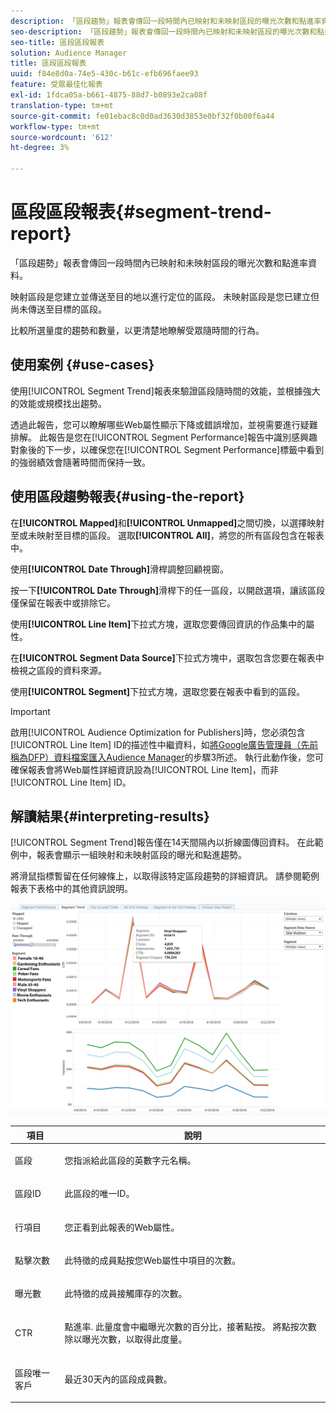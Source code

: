 ```yaml
---
description: 「區段趨勢」報表會傳回一段時間內已映射和未映射區段的曝光次數和點進率資料。 映射區段是您建立並傳送至目的地以進行定位的區段。 未映射區段是您已建立但尚未傳送至目標的區段。 比較所選量度的趨勢和數量，以更清楚地瞭解受眾隨時間的行為。
seo-description: 「區段趨勢」報表會傳回一段時間內已映射和未映射區段的曝光次數和點進率資料。 映射區段是您建立並傳送至目的地以進行定位的區段。 未映射區段是您已建立但尚未傳送至目標的區段。 比較所選量度的趨勢和數量，以更清楚地瞭解受眾隨時間的行為。
seo-title: 區段區段報表
solution: Audience Manager
title: 區段區段報表
uuid: f84e8d0a-74e5-430c-b61c-efb696faee93
feature: 受眾最佳化報表
exl-id: 1fdca05a-b661-4875-88d7-b0893e2ca08f
translation-type: tm+mt
source-git-commit: fe01ebac8c0d0ad3630d3853e0bf32f0b00f6a44
workflow-type: tm+mt
source-wordcount: '612'
ht-degree: 3%

---
```


# 區段區段報表{#segment-trend-report}

「區段趨勢」報表會傳回一段時間內已映射和未映射區段的曝光次數和點進率資料。

映射區段是您建立並傳送至目的地以進行定位的區段。 未映射區段是您已建立但尚未傳送至目標的區段。

比較所選量度的趨勢和數量，以更清楚地瞭解受眾隨時間的行為。

## 使用案例 {#use-cases}

使用[!UICONTROL Segment Trend]報表來驗證區段隨時間的效能，並根據強大的效能或規模找出趨勢。

透過此報告，您可以瞭解哪些Web屬性顯示下降或錯誤增加，並視需要進行疑難排解。 此報告是您在[!UICONTROL Segment Performance]報告中識別感興趣對象後的下一步，以確保您在[!UICONTROL Segment Performance]標籤中看到的強弱績效會隨著時間而保持一致。

## 使用區段趨勢報表{#using-the-report}

在&#x200B;**[!UICONTROL Mapped]**&#x200B;和&#x200B;**[!UICONTROL Unmapped]**&#x200B;之間切換，以選擇映射至或未映射至目標的區段。 選取&#x200B;**[!UICONTROL All]**，將您的所有區段包含在報表中。

使用&#x200B;**[!UICONTROL Date Through]**&#x200B;滑桿調整回顧視窗。

按一下&#x200B;**[!UICONTROL Date Through]**&#x200B;滑桿下的任一區段，以開啟選項，讓該區段僅保留在報表中或排除它。

使用&#x200B;**[!UICONTROL Line Item]**&#x200B;下拉式方塊，選取您要傳回資訊的作品集中的屬性。

在&#x200B;**[!UICONTROL Segment Data Source]**&#x200B;下拉式方塊中，選取包含您要在報表中檢視之區段的資料來源。

使用&#x200B;**[!UICONTROL Segment]**&#x200B;下拉式方塊，選取您要在報表中看到的區段。

>[!IMPORTANT]
>
>啟用[!UICONTROL Audience Optimization for Publishers]時，您必須包含[!UICONTROL Line Item] ID的描述性中繼資料，如[將Google廣告管理員（先前稱為DFP）資料檔案匯入Audience Manager](../../../reporting/audience-optimization-reports/aor-publishers/import-dfp.md)的步驟3所述。 執行此動作後，您可確保報表會將Web屬性詳細資訊設為[!UICONTROL Line Item]，而非[!UICONTROL Line Item] ID。

## 解讀結果{#interpreting-results}

[!UICONTROL Segment Trend]報告僅在14天間隔內以折線圖傳回資料。 在此範例中，報表會顯示一組映射和未映射區段的曝光和點進趨勢。

將滑鼠指標暫留在任何線條上，以取得該特定區段趨勢的詳細資訊。 請參閱範例報表下表格中的其他資訊說明。

![](assets/publisher_segment_trend.png)

<table id="table_AFE2540583C34835B04584693ADFD26A"> 
 <thead> 
  <tr> 
   <th colname="col1" class="entry"> 項目 </th> 
   <th colname="col2" class="entry"> 說明 </th> 
  </tr>
 </thead>
 <tbody> 
  <tr> 
   <td colname="col1"> <p><span class="wintitle"> 區段</span> </p> </td> 
   <td colname="col2"> <p>您指派給此區段的英數字元名稱。 </p> </td> 
  </tr> 
  <tr> 
   <td colname="col1"> <p><span class="wintitle"> 區段ID</span> </p> </td> 
   <td colname="col2"> <p>此區段的唯一ID。 </p> </td> 
  </tr> 
  <tr> 
   <td colname="col1"> <p><span class="wintitle"> 行項目</span> </p> </td> 
   <td colname="col2"> <p>您正看到此報表的Web屬性。 </p> </td> 
  </tr> 
  <tr> 
   <td colname="col1"> <p><span class="wintitle"> 點擊次數</span> </p> </td> 
   <td colname="col2"> <p>此特徵的成員點按您Web屬性中項目的次數。 </p> </td> 
  </tr> 
  <tr> 
   <td colname="col1"> <p><span class="wintitle"> 曝光數</span> </p> </td> 
   <td colname="col2"> <p>此特徵的成員接觸庫存的次數。 </p> </td> 
  </tr> 
  <tr> 
   <td colname="col1"> <p><span class="wintitle"> CTR</span> </p> </td> 
   <td colname="col2"> <p>點進率. 此量度會中繼曝光次數的百分比，接著點按。 將點按次數除以曝光次數，以取得此度量。 </p> </td> 
  </tr> 
  <tr> 
   <td colname="col1"> <p><span class="wintitle"> 區段唯一客戶</span> </p> </td> 
   <td colname="col2"> <p>最近30天內的區段成員數。 </p> </td> 
  </tr> 
 </tbody> 
</table>
